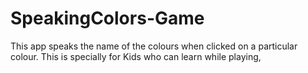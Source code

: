 # SpeakingColors-Game
This app speaks the name of the colours when clicked on a particular colour. This is  specially for Kids who can learn while playing,
